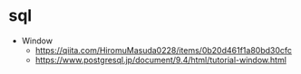 sql
===


- Window
  - https://qiita.com/HiromuMasuda0228/items/0b20d461f1a80bd30cfc
  - https://www.postgresql.jp/document/9.4/html/tutorial-window.html
